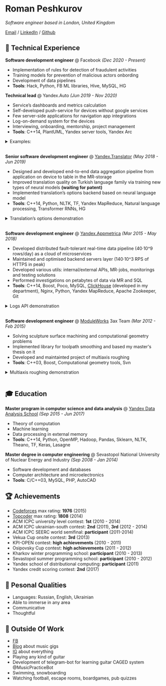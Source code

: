 # Roman Peshkurov

_Software engineer based in London, United Kingdom_ <br>

[Email](mailto:roman.peshkurov@gmail.com) / [LinkedIn](https://www.linkedin.com/in/romanpeshkurov) / [Github](https://github.com/blazerer)

## 💾 Technical Experience
**Software development engineer** @ Facebook _(Dec 2020 - Present)_ <br>
* Implementation of rules for detection of fraudulent activities
* Training models for prevention of malicious actors onbording
* Development of data pipelines
* **Tools**: Hack, Python, FB ML libraries, Hive, MySQL, HG

**Technical lead** @ Yandex.Auto _(Jun 2019 - Nov 2020)_ <br>
* Service’s dashboards and metrics calculation 
* Self-developed push-service for devices without google services
* Few server-side applications for navigation app integrations
* Log-on-demand system for the devices
* Interviewing, onboarding, mentorship, project management
* **Tools**: C++14, PlantUML, Yandex server tools, Yandex Arc
<details><summary> Examples: </summary>
<p>
<iframe width="560" height="315" src="https://www.youtube.com/embed/28R7JjUjjGY?start=2560" title="YouTube video player" frameborder="0" allow="accelerometer; autoplay; clipboard-write; encrypted-media; gyroscope; picture-in-picture" allowfullscreen></iframe>
 </p>
</details>
<br>

**Senior software development engineer** @ [Yandex.Translator](https://translate.yandex.com/) _(May 2018 - Jun 2019)_ <br>
* Designed and developed end-to-end data aggregation pipeline from application on device to table in the MR-storage
* Improved translation quality on Turkish language family via training new types of neural models **(waiting for patent)**
* Implemented translation’s options backend based on neural language model
* **Tools**: C++14, Python, NLTK, TF, Yandex MapReduce, Natural language processing, Transformer RNNs, HG
<details><summary> Translation’s options demonstration</summary>
<p>
  <br>
I worked on optimal extraction of probabilities from translation model for suggestion of alternative words. Also, I had to alter model's predictor API.
As a result we have server API for this task, and here you can see example of this tool's usage on en-ru language pair.
 <br>
 <br>
 <iframe width="560" height="315" src="https://www.youtube.com/embed/qzsiknOQsZI" title="YouTube video player" frameborder="0" allow="accelerometer; autoplay; clipboard-write; encrypted-media; gyroscope; picture-in-picture" allowfullscreen></iframe>
 </p>
</details>
<br>
 
**Software development engineer** @ [Yandex.Appmetrica](https://appmetrica.yandex.com/about) _(Mar 2015 - May 2018)_ <br>
* Developed distributed fault-tolerant real-time data pipeline (40·10^9 rows/day) as a cloud of microservices
* Maintained and optimised backend servers layer (140·10^3 RPS of HTTPS in peak)
* Developed various utils: internal/external APIs, MR-jobs, monitorings and testing solutions
* Performed investigations on petabytes of data via MR and SQL
* **Tools**: C++14, Boost, Poco, MySQL, [ClickHouse](https://clickhouse.tech/) (developed in my department), Nginx, Python, Yandex MapReduce, Apache Zookeeper, Git
<details><summary>Logs API demonstration</summary>
<p>
 <br>
I designed and developed server side of this API to allow customers extract logs of their applications from our storage.
 Here you can see how process of the data download looks like.
 <br>
 <br>
<iframe width="560" height="315" src="https://www.youtube.com/embed/S7wl_8sTrAY" title="YouTube video player" frameborder="0" allow="accelerometer; autoplay; clipboard-write; encrypted-media; gyroscope; picture-in-picture" allowfullscreen></iframe>
</p>
</details>
<br>

**Software development engineer** @ [ModuleWorks](https://www.moduleworks.com/) 3ax Team _(Mar 2012 - Feb 2015)_ <br>
* Solving sculpture surface machining and computational geometry problems
* Implemented library for toolpath smoothing and based my master's thesis on it
* Developed and maintainted project of multiaxis roughing
* **Tools**: C++03, Boost, Computational geometry tools, Svn
<details><summary>Multiaxis roughing demonstration</summary>
<p>
 <br>
 This toolpath generation algorithm was implemented as a combination of approaches between 5ax and 3ax project areas.
 My aim was actual implementation of already scoped project and pushing it to production.
Here is the marketing demonstration of this tool.
 <br>
 <br>
 <iframe width="560" height="315" src="https://www.youtube.com/embed/nHLNZ-Zp-r4" title="YouTube video player" frameborder="0" allow="accelerometer; autoplay; clipboard-write; encrypted-media; gyroscope; picture-in-picture" allowfullscreen></iframe>
</p>
</details>
<br>

## 🎓 Education
**Master program in computer science and data analysis** @ [Yandex Data Analysis School](https://yandexdataschool.com/) _(Sep 2015 - Jun 2017)_ <br>
* Theory of computation
* Machine learning
* Data processing in external memory
* **Tools**: C++14, Python, OpenMP, Hadoop, Pandas, Sklearn, NLTK, Theano, TF, Keras, Lasagne

**Master degree in computer engineering** @ Sevastopol National University of Nuclear Energy and Industry _(Sep 2008 - Jan 2014)_ <br>
* Software development and databases
* Сomputer architecture and microelectronics
* **Tools**: C/C++03, MySQL, PHP, AutoCAD

## 🏆 Achievements 
* [Codeforces](http://codeforces.com/profile/blazerer) max rating: **1976** (2015)
* [Topcoder](https://www.topcoder.com/members/blazerer/details/?track=DATA_SCIENCE&subTrack=SRM) max rating: **1808** (2014)
* ACM ICPC university level contest: **1st** (2010 - 2014)
* ACM ICPC ukrainian-south contest: **2nd** (2011), **3rd** (2012 - 2014)
* ACM ICPC SEERC world semifinal: **participant** (2011-2014)
* Vekua Cup onsite contest: **3rd** (2013)
* KPI-OPEN contest: **high achievements** (2010 - 2011)
* Osipovsky Cup contest: **high achievements** (2011 - 2012)
* Kharkov winter programming school: **participant** (2010 - 2013)
* Sevastopol summer programming school: **participant** (2010 - 2012)
* Yandex school of distributional computing: **participant** (2011)
* Yandex credit scoring contest: **2nd** (2017)

## 💬 Pesonal Qualities
* Languages: Russian, English, Ukrainian
* Able to immerse in any area
* Communicative
* Thoughtful

## 🎸 Outside Of Work
* [FB](https://www.facebook.com/MrBlazerer)
* [Blog](https://vk.com/blazerer_about_music) about music gigs
* [IG](https://www.instagram.com/blazerer_about_everything/) about everything
* Playing any kind of guitar
* Development of telegram-bot for learning guitar CAGED system @MusicPracticeBot
* Swimming, snowboarding
* Watching football, escape rooms, boardgames, pub quizzes
